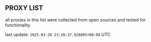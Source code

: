 ## PROXY LIST

all proxies in this list were collected from open sources and tested for functionality

last update: `2025-03-28 23:28:37.928895+00:00` UTC